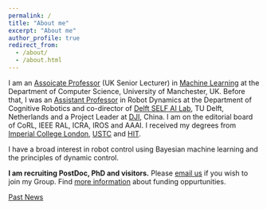 ```yaml
---
permalink: /
title: "About me"
excerpt: "About me"
author_profile: true
redirect_from: 
  - /about/
  - /about.html
---
```


I am an [Assoicate Professor](https://www.research.manchester.ac.uk/portal/en/researchers/wei-pan(7543834f-4e4d-4596-9038-11ce2d879f9e).html) (UK Senior Lecturer) in [Machine Learning](https://www.idsai.manchester.ac.uk/research/centre-for-ai-fundamentals/) at the Department of Computer Science, University of Manchester, UK. Before that, I was an [Assistant Professor](https://www.tudelft.nl/en/staff/wei.pan/) in Robot Dynamics at the Department of Cognitive Robotics and co-director of [Delft SELF AI Lab](https://www.tudelft.nl/ai/self-lab?languageSelect=UK&searchCriteria[0][key]=keywords&searchCriteria[0][values][]=SELFLab&searchCriteria[1][key]=Resultsperpage&searchCriteria[1][values][]=50), TU Delft, Netherlands and a Project Leader at [DJI](http://www.dji.com), China. I am on the editorial board of CoRL, IEEE RAL, ICRA, IROS and AAAI. I received my degrees from [Imperial College London](https://www.imperial.ac.uk/), [USTC](https://en.ustc.edu.cn/) and [HIT](http://en.hit.edu.cn/). 

I have a broad interest in robot control using Bayesian machine learning and the principles of dynamic control.

**I am recruiting PostDoc, PhD and visitors.** Please [email us](wei.pan@manchester.ac.uk) if you wish to join my Group. Find [more information](https://panweihit.github.io/openning/) about funding oppurtunities. 


[Past News](https://panweihit.github.io/news)


